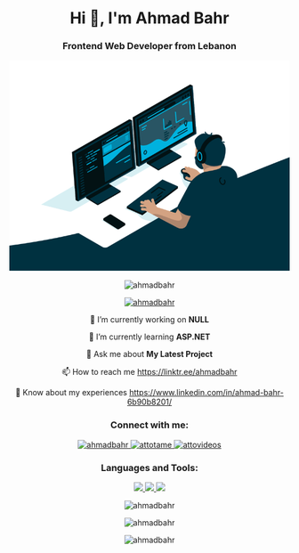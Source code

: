 <h1 align="center">Hi 👋, I'm Ahmad Bahr</h1>
<h3 align="center">Frontend Web Developer from Lebanon</h3>

<p align="left"> <img src="https://raw.githubusercontent.com/luoyger/luoyger/main/code.gif" /> </p>

<p align="center"> 
  <img src="https://komarev.com/ghpvc/?username=ahmadbahr&label=Profile%20views&color=0e75b6&style=flat" alt="ahmadbahr" /> 
</p>

<p align="center"> 
  <a href="https://github.com/ryo-ma/github-profile-trophy">
    <img src="https://github-profile-trophy.vercel.app/?username=ahmadbahr" alt="ahmadbahr" />
  </a>
</p>

<p align="center">🔭 I’m currently working on <strong>NULL</strong></p>

<p align="center">🌱 I’m currently learning <strong>ASP.NET</strong></p>

<p align="center">💬 Ask me about <strong>My Latest Project</strong></p>

<p align="center">📫 How to reach me <a href="https://linktr.ee/ahmadbahr">https://linktr.ee/ahmadbahr</a></p>

<p align="center">📄 Know about my experiences <a href="https://www.linkedin.com/in/ahmad-bahr-6b90b8201/">https://www.linkedin.com/in/ahmad-bahr-6b90b8201/</a></p>

<h3 align="center">Connect with me:</h3>
<p align="center">
  <a href="https://linkedin.com/in/ahmadbahr" target="blank">
    <img src="https://raw.githubusercontent.com/rahuldkjain/github-profile-readme-generator/master/src/images/icons/Social/linked-in-alt.svg" alt="ahmadbahr" height="30" width="40" />
  </a>
  <a href="https://instagram.com/attotame" target="blank">
    <img src="https://raw.githubusercontent.com/rahuldkjain/github-profile-readme-generator/master/src/images/icons/Social/instagram.svg" alt="attotame" height="30" width="40" />
  </a>
  <a href="https://www.youtube.com/c/attovideos" target="blank">
    <img src="https://raw.githubusercontent.com/rahuldkjain/github-profile-readme-generator/master/src/images/icons/Social/youtube.svg" alt="attovideos" height="30" width="40" />
  </a>
</p>

<h3 align="center">Languages and Tools:</h3>
<p align="center">
  <a href="https://babeljs.io/">
    <img src="https://img.shields.io/badge/Babel-F5DA55?logo=babel&logoColor=black&style=for-the-badge" />
  </a>
  <a href="https://getbootstrap.com">
    <img src="https://img.shields.io/badge/Bootstrap-563D7C?logo=bootstrap&logoColor=white&style=for-the-badge" />
  </a>
  <a href="https://www.w3schools.com/cs/">
    <img src="https://img.shields.io/badge/C%23-239120?logo=c-sharp&logoColor=white&style=for-the-badge" />
  </a>
  <!-- Add more badges for your other tools -->
</p>

<p align="center">
  <img src="https://github-readme-stats.vercel.app/api/top-langs/?username=ahmadbahr&layout=compact&theme=dark" alt="ahmadbahr" />
</p>

<p align="center">
  <img src="https://github-readme-stats.vercel.app/api?username=ahmadbahr&show_icons=true&theme=dark" alt="ahmadbahr" />
</p>

<p align="center">
  <img src="https://github-readme-streak-stats.herokuapp.com/?user=ahmadbahr&theme=dark" alt="ahmadbahr" />
</p>
